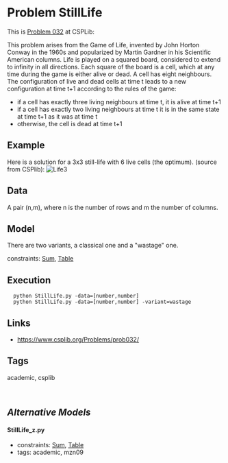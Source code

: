 # Problem StillLife

This is [Problem 032](https://www.csplib.org/Problems/prob032/) at CSPLib:

This problem arises from the Game of Life, invented by John Horton Conway in the 1960s and popularized by Martin Gardner in his Scientific American columns.
Life is played on a squared board, considered to extend to infinity in all directions. Each square of the board is a cell,
which at any time during the game is either alive or dead. A cell has eight neighbours.
The configuration of live and dead cells at time t leads to a new configuration at time t+1 according to the rules of the game:
 - if a cell has exactly three living neighbours at time t, it is alive at time t+1
 - if a cell has exactly two living neighbours at time t it is in the same state at time t+1 as it was at time t
 - otherwise, the cell is dead at time t+1

## Example
  Here is a solution for a 3x3 still-life with 6 live cells (the optimum). (source from CSPlib):
  ![Life3](https://www.csplib.org/Problems/prob032/assets/life3.jpg)

## Data
  A pair (n,m), where n is the number of rows and m the number of columns.

## Model
  There are two variants, a classical one and a "wastage" one.

  constraints: [Sum](http://pycsp.org/documentation/constraints/Sum), [Table](http://pycsp.org/documentation/constraints/Table)

## Execution
```
  python StillLife.py -data=[number,number]
  python StillLife.py -data=[number,number] -variant=wastage
```

## Links
  - https://www.csplib.org/Problems/prob032/


## Tags
  academic, csplib

<br />

## _Alternative Models_

#### StillLife_z.py
 - constraints: [Sum](http://pycsp.org/documentation/constraints/Sum), [Table](http://pycsp.org/documentation/constraints/Table)
 - tags: academic, mzn09
